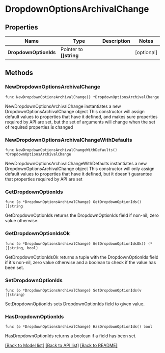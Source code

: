 # DropdownOptionsArchivalChange

## Properties

Name | Type | Description | Notes
------------ | ------------- | ------------- | -------------
**DropdownOptionIds** | Pointer to **[]string** |  | [optional] 

## Methods

### NewDropdownOptionsArchivalChange

`func NewDropdownOptionsArchivalChange() *DropdownOptionsArchivalChange`

NewDropdownOptionsArchivalChange instantiates a new DropdownOptionsArchivalChange object
This constructor will assign default values to properties that have it defined,
and makes sure properties required by API are set, but the set of arguments
will change when the set of required properties is changed

### NewDropdownOptionsArchivalChangeWithDefaults

`func NewDropdownOptionsArchivalChangeWithDefaults() *DropdownOptionsArchivalChange`

NewDropdownOptionsArchivalChangeWithDefaults instantiates a new DropdownOptionsArchivalChange object
This constructor will only assign default values to properties that have it defined,
but it doesn't guarantee that properties required by API are set

### GetDropdownOptionIds

`func (o *DropdownOptionsArchivalChange) GetDropdownOptionIds() []string`

GetDropdownOptionIds returns the DropdownOptionIds field if non-nil, zero value otherwise.

### GetDropdownOptionIdsOk

`func (o *DropdownOptionsArchivalChange) GetDropdownOptionIdsOk() (*[]string, bool)`

GetDropdownOptionIdsOk returns a tuple with the DropdownOptionIds field if it's non-nil, zero value otherwise
and a boolean to check if the value has been set.

### SetDropdownOptionIds

`func (o *DropdownOptionsArchivalChange) SetDropdownOptionIds(v []string)`

SetDropdownOptionIds sets DropdownOptionIds field to given value.

### HasDropdownOptionIds

`func (o *DropdownOptionsArchivalChange) HasDropdownOptionIds() bool`

HasDropdownOptionIds returns a boolean if a field has been set.


[[Back to Model list]](../README.md#documentation-for-models) [[Back to API list]](../README.md#documentation-for-api-endpoints) [[Back to README]](../README.md)


